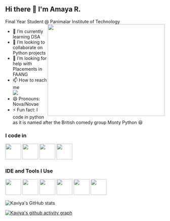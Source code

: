 ## Hi there 👋 I'm Amaya R.

<!--
**05kaavya/05kaavya** is a ✨ _special_ ✨ repository because its `README.md` (this file) appears on your GitHub profile.

Here are some ideas to get you started:

- 🔭 I’m currently working on ...
- 🌱 I’m currently learning ...
- 👯 I’m looking to collaborate on ...
- 🤔 I’m looking for help with ...
- 💬 Ask me about ...
- 📫 How to reach me: ...
- 😄 Pronouns: ...
- ⚡ Fun fact: ...
-->
Final Year Student @ Panimalar Institute of Technology
<img align="right" width="370" height="290" src="https://businessofanimation.com/wp-content/uploads/2022/07/data-animation.gif">                                       
- 🌱 I’m currently learning DSA
- 👯 I’m looking to collaborate on Python projects
- 🤔 I’m looking for help with Placements in FAANG
- 📫 How to reach me 
  <br />
  [<img src="https://img.shields.io/badge/LinkedIn-0077B5?style=for-the-badge&logo=linkedin&logoColor=white" />](https://www.linkedin.com/in/amaya-r/)
- 😄 Pronouns: Nova/Novae
- ⚡ Fun fact: I code in python as it is named after the British comedy group Monty Python 😆

### I code in
<img height="50" width="50" src="https://img.icons8.com/color/48/000000/python.png" /> <img height="50" width="50" src="https://img.icons8.com/color/48/000000/mysql-logo.png"/> <img height="50" width="50" src="https://img.icons8.com/?size=100&id=qYfwpsRXEcpc&format=png&color=000000"/>
<img height="50" width="50" src="https://img.icons8.com/?size=100&id=7I3BjCqe9rjG&format=png&color=000000" />
### IDE and Tools I Use  
<img height="50" width="50" src="https://img.icons8.com/color/48/000000/visual-studio-code-2019.png"/>  <img height="50" width="50" src="https://img.icons8.com/color/50/000000/git.png"/>
<img height="50" width="50" src="https://img.icons8.com/dusk/64/000000/anaconda.png"/> <img height="50" width="50" src="https://img.icons8.com/?size=100&id=UECmBSgBOvPT&format=png&color=000000"/> 
<img height="50" width="50" src="https://img.icons8.com/?size=100&id=117563&format=png&color=000000"/> 
<img height="50" width="50" src="https://img.icons8.com/?size=100&id=9Kvi1p1F0tUo&format=png&color=000000"/> 

![Kaviya's GitHub stats](https://github-readme-stats.vercel.app/api?username=amayars&theme=dark&show_icons=true&&hide=issues,contribs)

[![Kaviya's github activity graph](https://github-readme-activity-graph.vercel.app/graph?username=amayars&bg_color=030303&color=fff5f5&line=a8d7ff&point=fafafa&area=true&hide_border=true)](https://github.com/05kaavya/github-readme-activity-graph)
